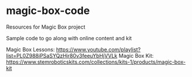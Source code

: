 # magic-box-code
Resources for Magic Box project

Sample code to go along with online content and kit

Magic Box Lessons: https://www.youtube.com/playlist?list=PL0Z988iPSaSYQzHjr80v3feeuYbHjVVLk
Magic Box Kit: https://www.stemroboticskits.com/collections/kits-1/products/magic-box-kit
